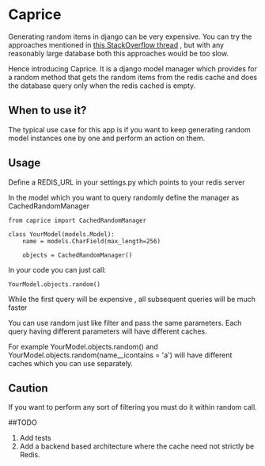 # Caprice

Generating random items in django can be very expensive. You can try the approaches mentioned in [this StackOverflow thread](http://stackoverflow.com/questions/962619/how-to-pull-a-random-record-using-djangos-orm) , but with any reasonably large database both this approaches would be too slow.

Hence introducing Caprice. It is a django model manager which provides for a random method that gets the random items from the redis cache and does the database query only when the redis cached is empty.


## When to use it?


The typical  use case for this app is if you want to keep generating random model instances one by one and perform an action on them.


## Usage

Define a REDIS_URL in your settings.py which points to your redis server

In the model which you want to query randomly define the manager as CachedRandomManager

    from caprice import CachedRandomManager

    class YourModel(models.Model):
        name = models.CharField(max_length=256)

        objects = CachedRandomManager()

In your code you can just call:

    YourModel.objects.random()  

While the first query will be expensive , all subsequent queries will be much faster

You can use random just like filter and pass the same parameters. Each query having different parameters will have different caches.

For example
  YourModel.objects.random() and YourModel.objects.random(name__icontains = 'a') will have different caches which you can use separately.

## Caution
  If you want to perform any sort of filtering you must do it within random call. 

##TODO
  1. Add tests
  2. Add a backend based architecture where the cache need not strictly be Redis.

